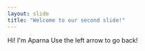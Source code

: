 ```yaml
---
layout: slide
title: "Welcome to our second slide!"
---
```

Hi! I'm Aparna 
Use the left arrow to go back!
